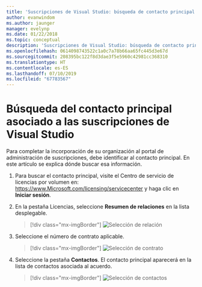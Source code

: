 ```yaml
---
title: 'Suscripciones de Visual Studio: búsqueda de contacto principal | Microsoft Docs'
author: evanwindom
ms.author: jaunger
manager: evelynp
ms.date: 01/22/2018
ms.topic: conceptual
description: 'Suscripciones de Visual Studio: búsqueda de contacto principal'
ms.openlocfilehash: 0614098743522c1a0c7a78b66aa65fc445d3e67d
ms.sourcegitcommit: 208395bc122f8d3dae3f5e5960c42981cc368310
ms.translationtype: HT
ms.contentlocale: es-ES
ms.lasthandoff: 07/10/2019
ms.locfileid: "67783567"
---
```

# <a name="locating-the-primary-contact-associated-with-visual-studio-subscriptions"></a>Búsqueda del contacto principal asociado a las suscripciones de Visual Studio

Para completar la incorporación de su organización al portal de administración de suscripciones, debe identificar al contacto principal.  En este artículo se explica dónde buscar esa información.

1. Para buscar el contacto principal, visite el Centro de servicio de licencias por volumen en: https://www.Microsoft.com/licensing/servicecenter y haga clic en **Iniciar sesión**.

2. En la pestaña Licencias, seleccione **Resumen de relaciones** en la lista desplegable.
    > [!div class="mx-imgBorder"]
    > ![Selección de relación](_img/locate-primary-contact/vlsc-relationship.png)

3. Seleccione el número de contrato aplicable.
    > [!div class="mx-imgBorder"]
    > ![Selección de contrato](_img/locate-primary-contact/vlsc-agreement.png)

4. Seleccione la pestaña **Contactos**.  El contacto principal aparecerá en la lista de contactos asociada al acuerdo.
    > [!div class="mx-imgBorder"]
    > ![Selección de contactos](_img/locate-primary-contact/vlsc-contacts.png)
